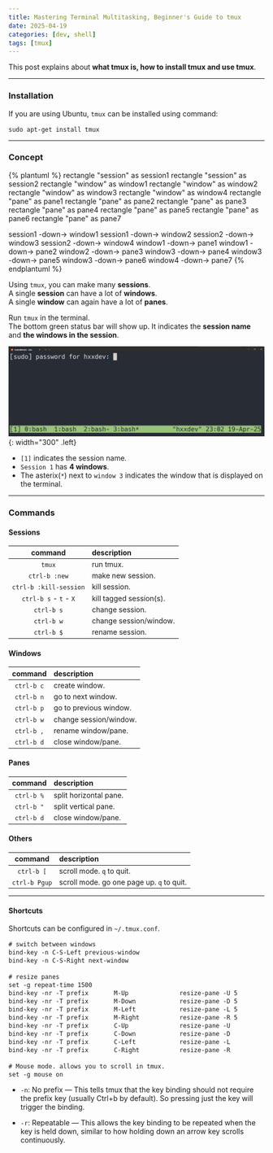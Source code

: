 ```yaml
---
title: Mastering Terminal Multitasking, Beginner's Guide to tmux
date: 2025-04-19
categories: [dev, shell]
tags: [tmux]
---
```


This post explains about **what tmux is, how to install tmux and use tmux**.

-----------------------------------

### Installation

If you are using Ubuntu, `tmux` can be installed using command:

```shell
sudo apt-get install tmux
```

-----------------------------------

### Concept

{% plantuml %}
rectangle "session" as session1
rectangle "session" as session2
rectangle "window" as window1
rectangle "window" as window2
rectangle "window" as window3
rectangle "window" as window4
rectangle "pane" as pane1
rectangle "pane" as pane2
rectangle "pane" as pane3
rectangle "pane" as pane4
rectangle "pane" as pane5
rectangle "pane" as pane6
rectangle "pane" as pane7


session1 -down-> window1
session1 -down-> window2
session2 -down-> window3
session2 -down-> window4
window1 -down-> pane1
window1 -down-> pane2
window2 -down-> pane3
window3 -down-> pane4
window3 -down-> pane5
window3 -down-> pane6
window4 -down-> pane7
{% endplantuml %}

Using `tmux`, you can make many **sessions**.  
A single **session** can have a lot of **windows**.  
A single **window** can again have a lot of **panes**.  

Run `tmux` in the terminal.  
The bottom green status bar will show up. It indicates the **session name** and **the windows in the session**.  

![Desktop View](./../assets/posts/tmux_tutorial/tmux.png){: width="300" .left}

- `[1]` indicates the session name.
- `Session 1` has **4 windows**.
- The asterix(`*`) next to `window 3` indicates the window that is displayed on the terminal.

-----------------------------------

### Commands

#### Sessions

|command|description|
|:-:|:-|
|`tmux`| run tmux.|
|`ctrl-b :new`| make new session.|
|`ctrl-b :kill-session`| kill session.|
|`ctrl-b s` - `t` - `X`| kill tagged session(s).|
|`ctrl-b s`| change session.|
|`ctrl-b w`| change session/window.|
|`ctrl-b $`| rename session.|

#### Windows

|command|description|
|:-:|:-|
|`ctrl-b c` | create window.|
|`ctrl-b n` | go to next window.|
|`ctrl-b p` | go to previous window.|
|`ctrl-b w`| change session/window.|
|`ctrl-b ,` | rename window/pane. |
|`ctrl-b d` | close window/pane. |

#### Panes

|command|description|
|:-:|:-|
|`ctrl-b %` | split horizontal pane. |
|`ctrl-b "` | split vertical pane. |
|`ctrl-b d` | close window/pane. |

#### Others

|command|description|
|:-:|:-|
|`ctrl-b [` | scroll mode. `q` to quit. |
|`ctrl-b Pgup` | scroll mode. go one page up. `q` to quit. |

-----------------------------------

#### Shortcuts

Shortcuts can be configured in `~/.tmux.conf`.

```
# switch between windows
bind-key -n C-S-Left previous-window
bind-key -n C-S-Right next-window

# resize panes
set -g repeat-time 1500
bind-key -nr -T prefix       M-Up              resize-pane -U 5
bind-key -nr -T prefix       M-Down            resize-pane -D 5
bind-key -nr -T prefix       M-Left            resize-pane -L 5
bind-key -nr -T prefix       M-Right           resize-pane -R 5
bind-key -nr -T prefix       C-Up              resize-pane -U
bind-key -nr -T prefix       C-Down            resize-pane -D
bind-key -nr -T prefix       C-Left            resize-pane -L
bind-key -nr -T prefix       C-Right           resize-pane -R

# Mouse mode. allows you to scroll in tmux.
set -g mouse on
```

- `-n`: No prefix — This tells tmux that the key binding should not require the prefix key (usually Ctrl+b by default). So pressing just the key will trigger the binding.

- `-r`: Repeatable — This allows the key binding to be repeated when the key is held down, similar to how holding down an arrow key scrolls continuously.
